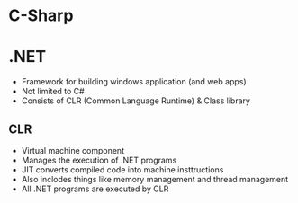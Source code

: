 # C-Sharp

# .NET
- Framework for building windows application (and web apps)
- Not limited to C#
- Consists of CLR (Common Language Runtime) & Class library
## CLR
- Virtual machine component
- Manages the execution of .NET programs
- JIT converts compiled code into machine insttructions
- Also inclodes things like memory management and thread management
- All .NET programs are executed by CLR